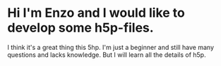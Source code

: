 # Hi I'm Enzo and I would like to develop some h5p-files.

I think it's a great thing this 5hp. I'm just a beginner and still have many questions and lacks knowledge. But I will learn all the details of h5p.
